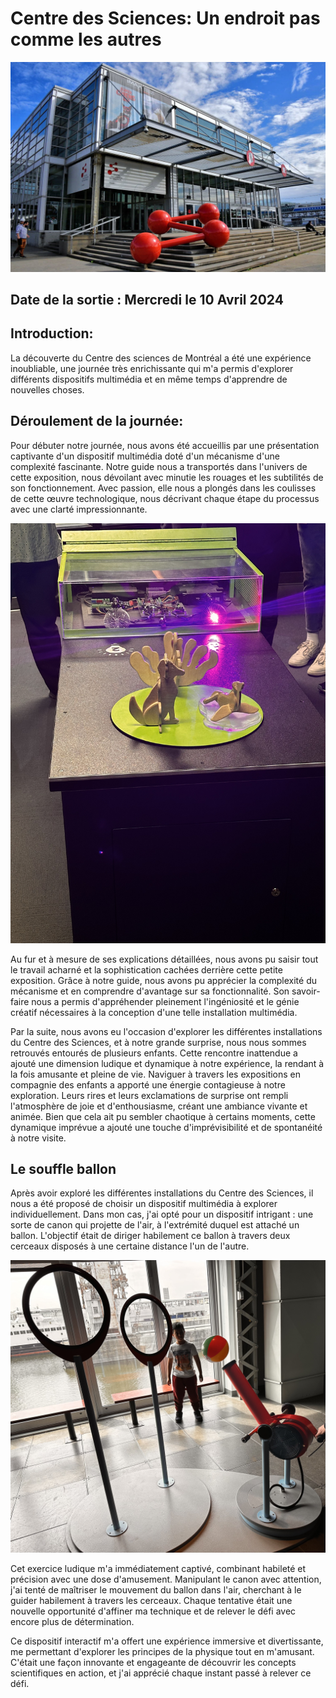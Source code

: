 # Centre des Sciences: Un endroit pas comme les autres 
![photo](centre-des-sciences-de-montreal.jpg)

## Date de la sortie : Mercredi le 10 Avril 2024


## Introduction:
La découverte du Centre des sciences de Montréal a été une expérience inoubliable, une journée très enrichissante qui m'a permis d'explorer différents dispositifs multimédia et en même temps d'apprendre de nouvelles choses. 

## Déroulement de la journée: 
Pour débuter notre journée, nous avons été accueillis par une présentation captivante d'un dispositif multimédia doté d'un mécanisme d'une complexité fascinante. Notre guide nous a transportés dans l'univers de cette exposition, nous dévoilant avec minutie les rouages et les subtilités de son fonctionnement. Avec passion, elle nous a plongés dans les coulisses de cette œuvre technologique, nous décrivant chaque étape du processus avec une clarté impressionnante.

![photo](IMG_0655.jpeg)

Au fur et à mesure de ses explications détaillées, nous avons pu saisir tout le travail acharné  et la sophistication cachées derrière cette petite exposition. Grâce à notre guide, nous avons pu apprécier la complexité du mécanisme et en comprendre d'avantage sur sa fonctionnalité. Son savoir-faire nous a permis d'appréhender pleinement l'ingéniosité et le génie créatif nécessaires à la conception d'une telle installation multimédia.

Par la suite, nous avons eu l'occasion d'explorer les différentes installations du Centre des Sciences, et à notre grande surprise, nous nous sommes retrouvés entourés de plusieurs enfants. Cette rencontre inattendue a ajouté une dimension ludique et dynamique à notre expérience, la rendant à la fois amusante et pleine de vie.
Naviguer à travers les expositions en compagnie des enfants a apporté une énergie contagieuse à notre exploration. Leurs rires et leurs exclamations de surprise ont rempli l'atmosphère de joie et d'enthousiasme, créant une ambiance vivante et animée. Bien que cela ait pu sembler chaotique à certains moments, cette dynamique imprévue a ajouté une touche d'imprévisibilité et de spontanéité à notre visite.

## Le souffle ballon

Après avoir exploré les différentes installations du Centre des Sciences, il nous a été proposé de choisir un dispositif multimédia à explorer individuellement. Dans mon cas, j'ai opté pour un dispositif intrigant : une sorte de canon qui projette de l'air, à l'extrémité duquel est attaché un ballon. L'objectif était de diriger habilement ce ballon à travers deux cerceaux disposés à une certaine distance l'un de l'autre.

![photo](IMG_0661.jpeg)

Cet exercice ludique m'a immédiatement captivé, combinant habileté et précision avec une dose d'amusement. Manipulant le canon avec attention, j'ai tenté de maîtriser le mouvement du ballon dans l'air, cherchant à le guider habilement à travers les cerceaux. Chaque tentative était une nouvelle opportunité d'affiner ma technique et de relever le défi avec encore plus de détermination.

Ce dispositif interactif m'a offert une expérience immersive et divertissante, me permettant d'explorer les principes de la physique tout en m'amusant. C'était une façon innovante et engageante de découvrir les concepts scientifiques en action, et j'ai apprécié chaque instant passé à relever ce défi. 









